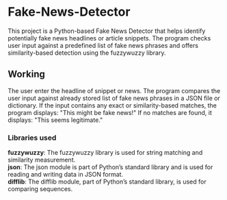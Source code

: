 # Fake-News-Detector

This project is a Python-based Fake News Detector that helps identify potentially fake news headlines or article snippets. The program checks user input against a predefined list of fake news phrases and offers similarity-based detection using the fuzzywuzzy library.

## Working

The user enter the headline of snippet or news.
The program compares the user input against already stored list of fake news phrases in a JSON file or dictionary.
If the input contains any exact or similarity-based matches, the program displays: "This might be fake news!"
If no matches are found, it displays: "This seems legitimate."

### Libraries used
**fuzzywuzzy**: The fuzzywuzzy library is used for string matching and similarity measurement.
<br>
**json**: The json module is part of Python’s standard library and is used for reading and writing data in JSON format.
<br>
**difflib**: The difflib module, part of Python’s standard library, is used for comparing sequences.
